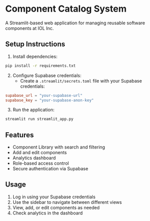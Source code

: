 # Component Catalog System

A Streamlit-based web application for managing reusable software components at IOL Inc.

## Setup Instructions

1. Install dependencies:
```bash
pip install -r requirements.txt
```

2. Configure Supabase credentials:
   - Create a `.streamlit/secrets.toml` file with your Supabase credentials:
```toml
supabase_url = "your-supabase-url"
supabase_key = "your-supabase-anon-key"
```

3. Run the application:
```bash
streamlit run streamlit_app.py
```

## Features

- Component Library with search and filtering
- Add and edit components
- Analytics dashboard
- Role-based access control
- Secure authentication via Supabase

## Usage

1. Log in using your Supabase credentials
2. Use the sidebar to navigate between different views
3. View, add, or edit components as needed
4. Check analytics in the dashboard
